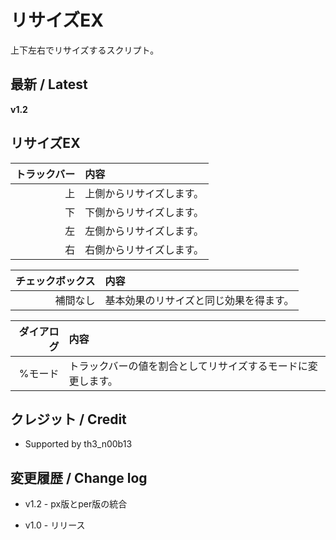 # リサイズEX

上下左右でリサイズするスクリプト。


## 最新 / Latest

**v1.2**

## リサイズEX

| トラックバー | 内容 |
| -: | :- |
| 上 | 上側からリサイズします。 |
| 下 | 下側からリサイズします。 |
| 左 | 左側からリサイズします。 |
| 右 | 右側からリサイズします。 |

| チェックボックス | 内容 |
| -: | :- |
| 補間なし | 基本効果のリサイズと同じ効果を得ます。 |

| ダイアログ | 内容 |
| -: | :- |
| %モード | トラックバーの値を割合としてリサイズするモードに変更します。 |


## クレジット / Credit

- Supported by th3_n00b13

## 変更履歴 / Change log

- v1.2 - px版とper版の統合

- v1.0 - リリース

